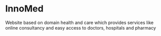 # InnoMed
Website based on domain health and care which provides services like online consultancy and easy access to doctors, hospitals and pharmacy 
